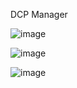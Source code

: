 DCP Manager

![image](https://user-images.githubusercontent.com/79454375/186983683-b554a30e-bf89-49ca-b929-33907b9384db.png)

![image](https://user-images.githubusercontent.com/79454375/187106695-5f02cc25-87ab-48ea-aa8d-5528bacc168b.png)

![image](https://user-images.githubusercontent.com/79454375/187106858-8a2d7dd0-befb-4076-a5ad-fa15de586d70.png)
